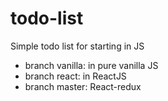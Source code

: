 # todo-list
Simple todo list for starting in JS

- branch vanilla: in pure vanilla JS
- branch react: in ReactJS
- branch master: React-redux
